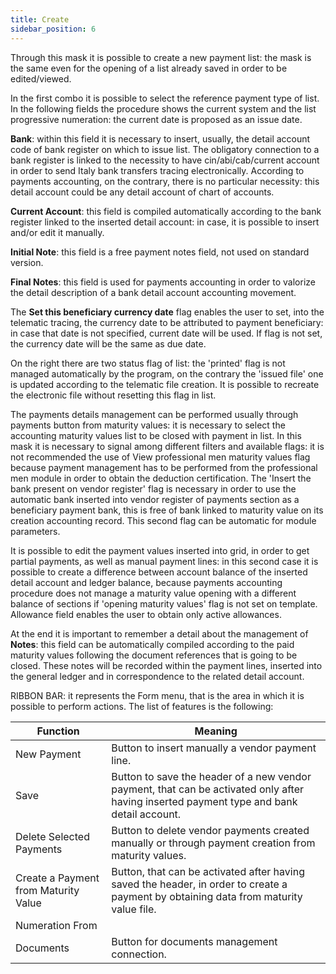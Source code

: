 ```yaml
---
title: Create
sidebar_position: 6
---
```


Through this mask it is possible to create a new payment list: the mask is the same even for the opening of a list already saved in order to be edited/viewed.

In the first combo it is possible to select the reference payment type of list. In the following fields the procedure shows the current system and the list progressive numeration: the current date is proposed as an issue date.

**Bank**: within this field it is necessary to insert, usually, the detail account code of bank register on which to issue list. The obligatory connection to a bank register is linked to the necessity to have cin/abi/cab/current account in order to send Italy bank transfers tracing electronically. According to payments accounting, on the contrary, there is no particular necessity: this detail account could be any detail account of chart of accounts.

**Current Account**: this field is compiled automatically according to the bank register linked to the inserted detail account: in case, it is possible to insert and/or edit it manually.

**Initial Note**: this field is a free payment notes field, not used on standard version.

**Final Notes**: this field is used for payments accounting in order to valorize the detail description of a bank detail account accounting movement.

The **Set this beneficiary currency date** flag enables the user to set, into the telematic tracing, the currency date to be attributed to payment beneficiary: in case that date is not specified, current date will be used. If flag is not set, the currency date will be the same as due date.

On the right there are two status flag of list: the 'printed' flag is not managed automatically by the program, on the contrary the 'issued file' one is updated according to the telematic file creation. It is possible to recreate the electronic file without resetting this flag in list.

The payments details management can be performed usually through payments button from maturity values: it is necessary to select the accounting maturity values list to be closed with payment in list. In this mask it is necessary to signal among different filters and available flags: it is not recommended the use of View professional men maturity values flag because payment management has to be performed from the professional men module in order to obtain the deduction certification. The 'Insert the bank present on vendor register' flag is necessary in order to use the automatic bank inserted into vendor register of payments section as a beneficiary payment bank, this is free of bank linked to maturity value on its creation accounting record. This second flag can be automatic for module parameters.

It is possible to edit the payment values inserted into grid, in order to get partial payments, as well as manual payment lines: in this second case it is possible to create a difference between account balance of the inserted detail account and ledger balance, because payments accounting procedure does not manage a maturity value opening with a different balance of sections if 'opening maturity values' flag is not set on template. Allowance field enables the user to obtain only active allowances.

At the end it is important to remember a detail about the management of **Notes**: this field can be automatically compiled according to the paid maturity values following the document references that is going to be closed. These notes will be recorded within the payment lines, inserted into the general ledger and in correspondence to the related detail account.

RIBBON BAR: it represents the Form menu, that is the area in which it is possible to perform actions. The list of features is the following:



| Function | Meaning |
| --- | --- |
| New Payment | Button to insert manually a vendor payment line. |
| Save | Button to save the header of a new vendor payment, that can be activated only after having inserted payment type and bank detail account. |
| Delete Selected Payments | Button to delete vendor payments created manually or through payment creation from maturity values. |
| Create a Payment from Maturity Value | Button, that can be activated after having saved the header, in order to create a payment by obtaining data from maturity value file. |
| Numeration From |  |
| Documents | Button for documents management connection. |






